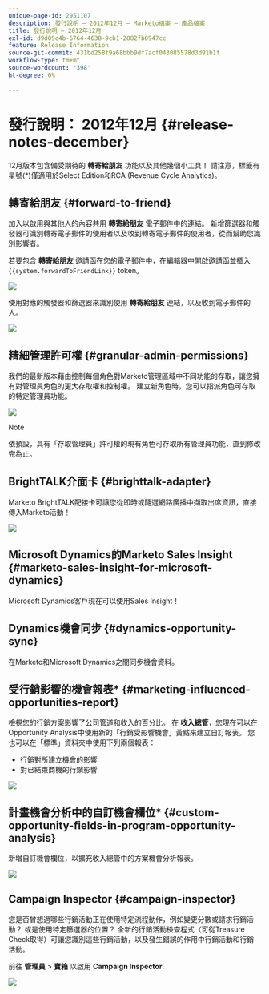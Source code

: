 ```yaml
---
unique-page-id: 2951107
description: 發行說明 — 2012年12月 — Marketo檔案 — 產品檔案
title: 發行說明 — 2012年12月
exl-id: d9d09c4b-6764-4638-9cb1-2882fb0947cc
feature: Release Information
source-git-commit: 431bd258f9a68bbb9df7acf043085578d3d91b1f
workflow-type: tm+mt
source-wordcount: '398'
ht-degree: 0%

---
```


# 發行說明： 2012年12月 {#release-notes-december}

12月版本包含備受期待的 **轉寄給朋友** 功能以及其他幾個小工具！ 請注意，標籤有星號(&#42;)僅適用於Select Edition和RCA (Revenue Cycle Analytics)。

## 轉寄給朋友 {#forward-to-friend}

加入以啟用與其他人的內容共用 **轉寄給朋友** 電子郵件中的連結。 新增篩選器和觸發器可識別轉寄電子郵件的使用者以及收到轉寄電子郵件的使用者，從而幫助您識別影響者。

若要包含 **轉寄給朋友** 邀請函在您的電子郵件中，在編輯器中開啟邀請函並插入 `{{system.forwardToFriendLink}}` token。

![](assets/image2014-9-23-10-3a50-3a45.png)

使用對應的觸發器和篩選器來識別使用 **轉寄給朋友** 連結，以及收到電子郵件的人。

![](assets/image2014-9-23-10-3a50-3a56.png)

## 精細管理許可權 {#granular-admin-permissions}

我們的最新版本藉由控制每個角色對Marketo管理區域中不同功能的存取，讓您擁有對管理員角色的更大存取權和控制權。 建立新角色時，您可以指派角色可存取的特定管理員功能。

![](assets/image2014-9-23-10-3a51-3a18.png)

>[!NOTE]
>
>依預設，具有「存取管理員」許可權的現有角色可存取所有管理員功能，直到修改完為止。

## BrightTALK介面卡 {#brighttalk-adapter}

Marketo BrightTALK配接卡可讓您從即時或隨選網路廣播中擷取出席資訊，直接傳入Marketo活動！

![](assets/image2014-9-23-10-3a51-3a31.png)

## Microsoft Dynamics的Marketo Sales Insight {#marketo-sales-insight-for-microsoft-dynamics}

Microsoft Dynamics客戶現在可以使用Sales Insight！

## Dynamics機會同步 {#dynamics-opportunity-sync}

在Marketo和Microsoft Dynamics之間同步機會資料。

## 受行銷影響的機會報表&#42; {#marketing-influenced-opportunities-report}

檢視您的行銷方案影響了公司管道和收入的百分比。 在 **收入總管**，您現在可以在Opportunity Analysis中使用新的「行銷受影響機會」黃點來建立自訂報表。 您也可以在「標準」資料夾中使用下列兩個報表：

* 行銷對所建立機會的影響
* 對已結束商機的行銷影響

![](assets/image2014-9-23-10-3a52-3a11.png)

## 計畫機會分析中的自訂機會欄位&#42; {#custom-opportunity-fields-in-program-opportunity-analysis}

新增自訂機會欄位，以擴充收入總管中的方案機會分析報表。

![](assets/image2014-9-23-10-3a52-3a23.png)

## Campaign Inspector {#campaign-inspector}

您是否曾想過哪些行銷活動正在使用特定流程動作，例如變更分數或請求行銷活動？ 或是使用特定篩選器的位置？ 全新的行銷活動檢查程式（可從Treasure Check取得）可讓您識別這些行銷活動，以及發生錯誤的作用中行銷活動和行銷活動。

前往 **管理員** > **寶箱** 以啟用 **Campaign Inspector**.

![](assets/image2014-9-23-10-3a52-3a39.png)
